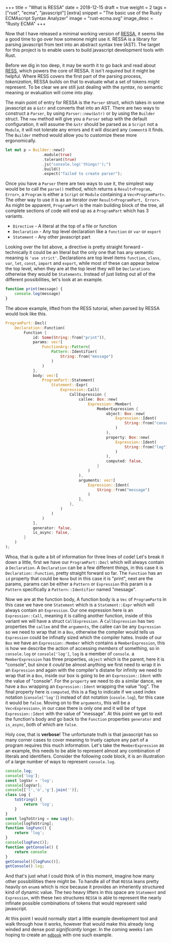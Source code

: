 +++
title = "What is RESSA"
date = 2018-12-15
draft = true
weight = 2
tags = ["rust", "ecma", "javascript"]
[extra]
snippet = "The basic use of the Rusty ECMAscript Syntax Analyzer"
image = "rust-ecma.svg"
image_desc = "Rusty ECMA"
+++

Now that I have released a minimal working version of [RESSA](https://github.com/FreeMasen/RESSA), it seems like a good time
to go over how someone might use it. RESSA is a library for parsing javascript from text into an abstract syntax tree (AST).
The target for this project is to enable users to build javascript
development tools with Rust.

Before we dig in too deep, it may be worth it to go back and read about [RESS](https://wiredforge.com/blog/rusty_ecma/what-is-a-scanner/index.html), which powers the core of RESSA. It isn't _required_ but it might be helpful. Where RESS covers the first part of the parsing process, _tokenization_, RESSA builds on that to evaluate what a set of tokens might represent. To be clear we are still just dealing with the _syntax_, no semantic meaning or evaluation will come into play.

The main point of entry for RESSA is the `Parser` struct, which takes in some javascript as a `&str` and converts that into an AST. There are two ways to construct a `Parser`, by using `Parser::new(&str)` or by using the `Builder` struct. The `new` method will give you a `Parser` setup with the default configuration, it will assume the `&str` should be parsed as a `Script` not a `Module`, it will not tolerate any errors and it will discard any `Comment`s it finds. The `Builder` method would allow you to customize these more ergonomically.

```rust
let mut p = Builder::new()
                .module(true)
                .tolerant(true)
                .js("console.log('things!');")
                .build()
                .expect("failed to create parser");
```
Once you have a `Parser` there are two ways to use it, the simplest way would be to call the `parse()` method, which returns a `Result<Program, Error>`, a `Program` is either a `Script` or `Module` containing a `Vec<ProgramPart>`. The other way to use it is as an iterator over `Result<ProgramPart, Error>`. As might be apparent, `ProgramPart` is the main building block of the tree, all complete sections of code will end up as a `ProgramPart` which has 3 variants.

- `Directive` - A literal at the top of a file or function
- `Declaration` - Any top level declaration like a `function` or `var` or `export`
- `Statement` - Any other javascript part

Looking over the list above, a directive is pretty straight forward - technically it could be an literal but the only one that has any semantic meaning is `'use strict'`. Declarations are top level items `function`, `class`, `var`, `let`, `const`, `import` and `export`, while most of these can appear below the top level, when they are at the top level they will be `Declarations` otherwise they would be `Statements`. Instead of just listing out all of the different possibilities, let's look at an example.

```js
function print(message) {
    console.log(message)
}
```

The above example, lifted from the RESS tutorial, when parsed by RESSA would look like this.

```rust
ProgramPart::Decl(
    Declaration::Function(
        Function {
            id: Some(String::from("print")),
            params: vec![
                FunctionArg::Pattern(
                    Pattern::Identifier(
                        String::from("message")
                    )
                )
            ],
            body: vec![
                ProgramPart::Statement(
                    Statement::Expr(
                        Expression::Call(
                            CallExpression {
                                callee: Box::new(
                                    Expression::Member(
                                        MemberExpression {
                                            object: Box::new(
                                                Expression::Ident(
                                                    String::from("console")
                                                )
                                            ),
                                            property: Box::new(
                                                Expression::Ident(
                                                    String::from("log")
                                                )
                                            ),
                                            computed: false,
                                        }
                                    )
                                ),
                                arguments: vec![
                                    Expression::Ident(
                                        String::from("message")
                                    )
                                ],
                            },
                        )
                    )
                )
            ],
            generator: false,
            is_async: false,
        }
    )
);
```
Whoa, that is quite a bit of information for three lines of code! Let's break it down a little, first we have our `ProgramPart::Decl` which will always contain a `Declaration`. A `Declaration` can be a few different things, in this case it is `Declaration::Function`, pretty straight forward so far. The `Function` has an `id` property that could be `None` but in this case it is "print", next are the params, params can be either a `Pattern` or `Expression` this param is a `Pattern` specifically a `Pattern::Identifier` named "message".

Now we are at the function body, A function body is a `Vec` of `ProgramPart`s in this case we have one `Statement` which is a `Statement::Expr` which will always contain an `Expression`. Our one expression here is an `Expression::Call`, meaning it is calling another function, inside of this variant we will have a struct `CallExpression`. A `CallExpression` has two properties the `callee` and the `arguments`, the callee can be any `Expression` so we need to wrap that in a `Box`, otherwise the compiler would tells us `Expression` could be infinatly sized which the compiler hates. Inside of our `Box` we have an `Expression::Member` which contains a `MemberExpression`, this is how we describe the action of accessing _members_ of something, so in `console.log` or `console['log']`, `log` is a member of `console`. a `MemberExpression` has three properties, `object` which is the parent, here it is "console", but since it _could_ be almost anything we first need to wrap it in an `Expression` and again with the compiler's distane for infinity we need to wrap that in a `Box`, inside our box is going to be an `Expression::Ident` with the value of "console". For the `property` we need to do a similar dance, we have a `Box` wrapping an `Expression::Ident` wrapping the value "log". The final property here is `computed`, this is a flag to indicate if we used index notation (`console['log']`) instead of dot notation (`cosole.log`), for this case it would be `false`. Moving on to the `arguments`, this will be a `Vec<Expression>`, in our case there is only one and it will be of type `Expression::Ident` with the value of "message". At this point we get to exit the function's body and go back to the `Function` properties `generator` and `is_async`, both of which are `false`.

Holy cow, that is **verbose**! The unfortunate truth is that javascript has so many corner cases to cover meaning to truely capture any part of a program requires this much information. Let's take the `MemberExpression` as an example, this needs to be able to represent almost any combination of literals and identifiers. Consider the following code block, it is an illustration of a large number of ways to represent `console.log`.

```js
console.log;
console['log'];
const logVar = 'log';
console[logVar];
console[['l','o','g'].join('')];
class Log {
    toString() {
        return 'log';
    }
}
const logToString = new Log();
console[logToString];
function logFunc() {
    return 'log';
}
console[logFunc()];
function getConsole() {
    return console
}
getConsole()[logFunc()];
getConsole().log;
```

And that's just what I could think of in this moment, imagine how many other possiblilities there might be. To handle all of that `RESSA` leans pretty heavily on `enum`s which is nice because it provides an inheriently structured kind of dynamic value. The two heavy lifters in this space are `Statement` and `Expression`, with these two structures `RESSA` is able to represent the nearly infinate possible combinations of tokens that would represent valid javascript.

At this point I would normally start a little example development tool and walk through how it works, however that would make this already long winded and dense post *significantly* longer. In the coming weeks I am hoping to create an [`mdbook`](https://github.com/rust-lang-nursery/mdBook) with one such example.